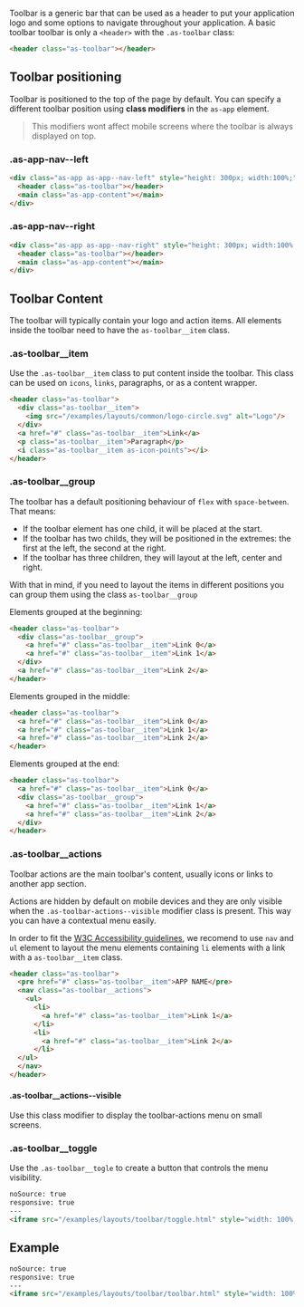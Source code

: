 Toolbar is a generic bar that can be used as a header to put your application logo and some options to navigate throughout your application. A basic toolbar toolbar is only a `<header>` with the `.as-toolbar` class:

```html
<header class="as-toolbar"></header>
```


## Toolbar positioning
Toolbar is positioned to the top of the page by default. You can specify a different toolbar position using **class modifiers** in the `as-app` element. 

> This modifiers wont affect mobile screens where the toolbar is always displayed on top.

### .as-app-nav--left



```html
<div class="as-app as-app--nav-left" style="height: 300px; width:100%;">
  <header class="as-toolbar"></header>
  <main class="as-app-content"></main>
</div>
```

### .as-app-nav--right



```html
<div class="as-app as-app--nav-right" style="height: 300px; width:100%;">
  <header class="as-toolbar"></header>
  <main class="as-app-content"></main>
</div>
```


## Toolbar Content

The toolbar will typically contain your logo and action items.  All elements inside the toolbar need to have the `as-toolbar__item` class.


### .as-toolbar__item

Use the `.as-toolbar__item` class to put content inside the toolbar. This class can be used on `icons`, `links`, paragraphs, or as a content wrapper.

```html
<header class="as-toolbar">
  <div class="as-toolbar__item">
    <img src="/examples/layouts/common/logo-circle.svg" alt="Logo"/>
  </div>
  <a href="#" class="as-toolbar__item">Link</a>
  <p class="as-toolbar__item">Paragraph</p>
  <i class="as-toolbar__item as-icon-points"></i>
</header>
```

### .as-toolbar__group

The toolbar has a default positioning behaviour of `flex` with `space-between`. That means:
- If the toolbar element has one child, it will be placed at the start.
- If the toolbar has two childs, they will be positioned in the extremes: the first at the left, the second at the right.
- If the toolbar has three children, they will layout at the left, center and right.

With that in mind, if you need to layout the items in different positions you can group them using the class `as-toolbar__group`

Elements grouped at the beginning:

```html
<header class="as-toolbar">
  <div class="as-toolbar__group">
    <a href="#" class="as-toolbar__item">Link 0</a>
    <a href="#" class="as-toolbar__item">Link 1</a>
  </div>
  <a href="#" class="as-toolbar__item">Link 2</a>
</header>
```

Elements grouped in the middle:

```html
<header class="as-toolbar">
  <a href="#" class="as-toolbar__item">Link 0</a>
  <a href="#" class="as-toolbar__item">Link 1</a>
  <a href="#" class="as-toolbar__item">Link 2</a>
</header>
```

Elements grouped at the end:

```html
<header class="as-toolbar">
  <a href="#" class="as-toolbar__item">Link 0</a>
  <div class="as-toolbar__group">
    <a href="#" class="as-toolbar__item">Link 1</a>
    <a href="#" class="as-toolbar__item">Link 2</a>
  </div>
</header>
```



### .as-toolbar__actions

Toolbar actions are the main toolbar's content, usually icons or links to another app section.

Actions are hidden by default on mobile devices and they are only visible when the `.as-toolbar-actions--visible` modifier class is present. This way you can have a contextual menu easily.

In order to fit the [W3C Accessibility guidelines](https://www.w3.org/WAI/tutorials/menus/), we recomend to use `nav` and `ul` element to layout the menu elements containing `li` elements with a link with a `as-toolbar__item` class.

```html
<header class="as-toolbar">
  <pre href="#" class="as-toolbar__item">APP NAME</pre>
  <nav class="as-toolbar__actions">
    <ul>
      <li>
        <a href="#" class="as-toolbar__item">Link 1</a>
      </li>
      <li>
        <a href="#" class="as-toolbar__item">Link 2</a>
      </li>
  </ul>
  </nav>
</header>
```
#### .as-toolbar__actions--visible

Use this class modifier to display the toolbar-actions menu on small screens.

### .as-toolbar__toggle

Use the `.as-toolbar__togle` to create a button that controls the menu visibility.


```html
noSource: true
responsive: true
---
<iframe src="/examples/layouts/toolbar/toggle.html" style="width: 100%; height: 100%;">
```


## Example

```html
noSource: true
responsive: true
---
<iframe src="/examples/layouts/toolbar/toolbar.html" style="width: 100%; height: 100%;">
```